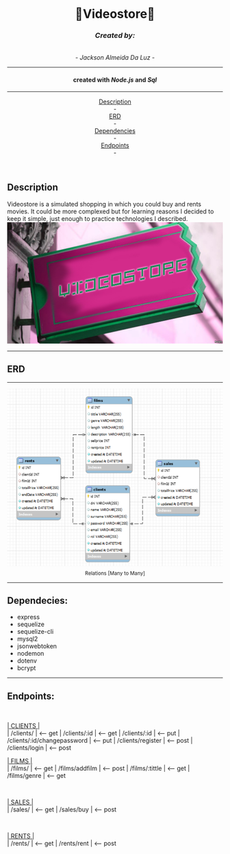 <h1 align="center">
 📼Videostore📼
</h1>

<div align="center">
<h3 ><em> Created by: </em></h3>
<br>
<em> - Jackson Almeida Da Luz - </em>
</div>

<hr>


<h4 align="center">created with <em>Node.js</em> and <em>Sql</em></h4>

<hr>

<p align="center">
    <a href="">Description</a> 
  <br> -
  <br>
  <a href="">ERD</a> 
  <br> -
  <br>
  <a href="">Dependencies</a> 
  <br> -
  <br>
  <a href="">Endpoints</a> 
  <br> -
  <br>
  
</p>


<br>
<h2>Description</h2>
Videostore is a simulated shopping in which you could buy and rents movies.
It could be more complexed but for learning reasons I decided to keep it simple, just enough to practice technologies I described.
<br>
<img src="assets/imgREADME/videostore.jpg" width=><br>

<hr>

<h2>ERD</h2>
<hr>



<p align="center">
<img src="assets/imgREADME/RE.png" width=><br>
<sub>Relations [Many to Many]</sub>
</p>

<hr>

<h2>Dependecies:</h2>
<ul>
<li>express</li>
<li>sequelize</li>
<li>sequelize-cli</li>
<li>mysql2</li>
<li>jsonwebtoken</li>
<li>nodemon</li>
<li>dotenv</li>
<li>bcrypt</li>
</ul>
<hr>
<h2>Endpoints:</h2>

<br>

<ins>| CLIENTS |</ins>
<br>
| /clients/    | <-- get
| /clients/:id       | <-- get
| /clients/:id       | <-- put
| /clients/:id/changepassword      | <-- put
| /clients/register      | <-- post
| /clients/login      | <-- post
<br>

<ins>| FILMS |</ins>
<br>
| /films/    | <-- get
| /films/addfilm       | <-- post
| /films/:tittle       | <-- get
| /films/genre     | <-- get

<br>

<ins>| SALES |</ins>
<br>
| /sales/    | <-- get
| /sales/buy      | <-- post

<br>

<ins>| RENTS |</ins>
<br>
| /rents/    | <-- get
| /rents/rent     | <-- post

<br>
